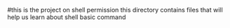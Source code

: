 #this is the project on shell permission
this directory contains files that will help us learn about shell basic command
